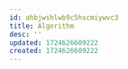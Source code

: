 ```yaml
---
id: ahbjwshlwb9c5hscmiywvc3
title: Algorithm
desc: ''
updated: 1724626609222
created: 1724626609222
---
```


